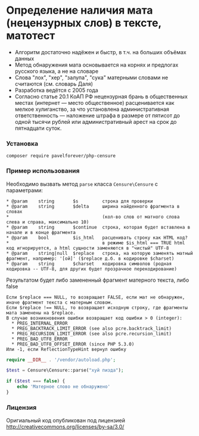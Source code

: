 # Определение наличия мата (нецензурных слов) в тексте, матотест

- Алгоритм достаточно надёжен и быстр, в т.ч. на больших объёмах данных
- Метод обнаружения мата основывается на корнях и предлогах русского языка, а не на словаре
- Слова "лох", "хер", "залупа", "сука" матерными словами не считаются (см. словарь Даля)
- Разработка ведётся с 2005 года
- Согласно статье 20.1 КоАП РФ нецензурная брань в общественных местах (интернет — место общественное) расценивается как мелкое хулиганство, за что установлена административная ответственность — наложение штрафа в размере от пятисот до одной тысячи рублей или административный арест на срок до пятнадцати суток.

### Установка

`composer require pavelforever/php-censure`

### Пример использования

Необходимо вызвать метод `parse` класса `Censure\Censure` с параметрами:

```
* @param    string       $s         строка для проверки
* @param    string       $delta     ширина найденного фрагмента в словах
*                                   (кол-во слов от матного слова слева и справа, максимально 10)
* @param    string       $continue  строка, которая будет вставлена в начале и в конце фрагмента
* @param    bool         $is_html   расценивать строку как HTML код?
*                                   в режиме $is_html === TRUE html код игнорируется, а html сущности заменяются в "чистый" UTF-8
* @param    string|null  $replace   строка, на которую заменять матный фрагмент, например: '[ой]' ($replace д.б. в кодировке $charset)
* @param    string       $charset   кодировка символов (родная кодировка -- UTF-8, для других будет прозрачное перекодирование)
```

Результатом будет либо замененный фрагмент матерного текста, либо false
```
Если $replace === NULL, то возвращает FALSE, если мат не обнаружен, иначе фрагмент текста с матерным словом.
Если $replace !== NULL, то возвращает исходную строку, где фрагменты мата заменены на $replace.
В случае возникновения ошибки возвращает код ошибки > 0 (integer):
  * PREG_INTERNAL_ERROR
  * PREG_BACKTRACK_LIMIT_ERROR (see also pcre.backtrack_limit)
  * PREG_RECURSION_LIMIT_ERROR (see also pcre.recursion_limit)
  * PREG_BAD_UTF8_ERROR
  * PREG_BAD_UTF8_OFFSET_ERROR (since PHP 5.3.0)
Или -1, если ReflectionTypeHint вернул ошибку
```

```php
require __DIR__ . '/vendor/autoload.php';

$test = Censure\Censure::parse("хуй пизда");

if ($test === false) {
    echo 'Матерное слово не обнаружено'
}
```


### Лицензия

Оригиальный код опубликован под лицензией http://creativecommons.org/licenses/by-sa/3.0/
